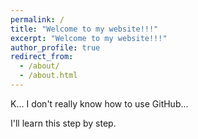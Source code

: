 ```yaml
---
permalink: /
title: "Welcome to my website!!!"
excerpt: "Welcome to my website!!!"
author_profile: true
redirect_from: 
  - /about/
  - /about.html
---
```


K... I don't really know how to use GitHub...

I'll learn this step by step.
